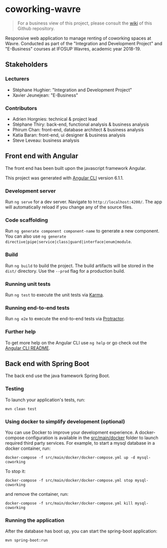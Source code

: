# coworking-wavre
> For a business view of this project, please consult the [wiki] of this Github repository.

Responsive web application to manage renting of coworking spaces at Wavre.
Conducted as part of the "Integration and Development Project" and "E-Business" courses at IFOSUP Wavres, academic year 2018-19.

## Stakeholders
### Lecturers
- Stéphane Hughier: "Integration and Development Project"
- Xavier Jeunejean: "E-Business"

### Contributors
- Adrien Horgnies: technical & project lead
- Stéphane Thiry: back-end, functional analysis & business analysis
- Phirum Chan: front-end, database architect & business analysis
- Katia Baran: front-end, ui designer & business analysis
- Steve Leveau: business analysis

## Front end with Angular

The front end has been built upon the javascript framework Angular.

This project was generated with [Angular CLI](https://github.com/angular/angular-cli) version 6.1.1.

### Development server

Run `ng serve` for a dev server. Navigate to `http://localhost:4200/`. The app will automatically reload if you change any of the source files.

### Code scaffolding

Run `ng generate component component-name` to generate a new component. You can also use `ng generate directive|pipe|service|class|guard|interface|enum|module`.

### Build

Run `ng build` to build the project. The build artifacts will be stored in the `dist/` directory. Use the `--prod` flag for a production build.

### Running unit tests

Run `ng test` to execute the unit tests via [Karma](https://karma-runner.github.io).

### Running end-to-end tests

Run `ng e2e` to execute the end-to-end tests via [Protractor](http://www.protractortest.org/).

### Further help

To get more help on the Angular CLI use `ng help` or go check out the [Angular CLI README](https://github.com/angular/angular-cli/blob/master/README.md).

## Back end with Spring Boot

The back end use the java framework Spring Boot.

### Testing

To launch your application's tests, run:

    mvn clean test

### Using docker to simplify development (optional)

You can use Docker to improve your development experience. A docker-compose configuration is available in the [src/main/docker](src/main/docker) folder to launch required third party services.
For example, to start a mysql database in a docker container, run:

    docker-compose -f src/main/docker/docker-compose.yml up -d mysql-coworking

To stop it: 

    docker-compose -f src/main/docker/docker-compose.yml stop mysql-coworking

and remove the container, run:

    docker-compose -f src/main/docker/docker-compose.yml kill mysql-coworking

### Running the application

After the database has boot up, you can start the spring-boot application:

    mvn spring-boot:run

[wiki]: https://github.com/AdrienHorgnies/coworking-wavres/wiki
